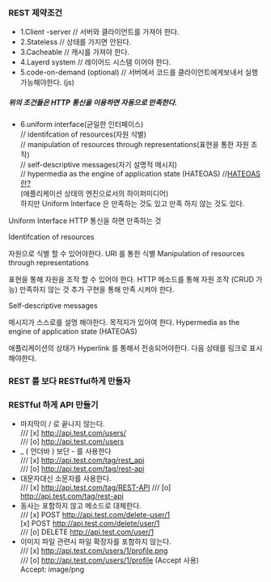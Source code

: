 ### REST 제약조건
- 1.Client -server
// 서버와 클라이언트를 가져야 한다.
- 2.Stateless
// 상태를 가지면 안된다.
- 3.Cacheable
// 캐시를 가져야 한다.
- 4.Layerd system
// 레이어드 시스템 이어야 한다.
- 5.code-on-demand (optional)
// 서버에서 코드를 클라이언트에게보내서 실행 가능해야한다. (js)
##### 위의 조건들은 HTTP 통신을 이용하면 자동으로 만족한다.
- 6.uniform interface(균일한 인터페이스)          
// identifcation of resources(자원 식별)      
// manipulation of resources through representations(표현을 통한 자원 조작)            
// self-descriptive messages(자기 설명적 메시지)              
// hypermedia as the engine of application state (HATEOAS) //[HATEOAS란?](https://github.com/hoseong1324/TIL/blob/main/API/HATEOAS.md)          
(애플리케이션 상태의 엔진으로서의 하이퍼미디어)            
하지만 Uniform Interface 은 만족하는 것도 있고 만족 하지 않는 것도 있다.                      
              
Uniform Interface
HTTP 통신을 하면 만족하는 것

Identifcation of resources

자원으로 식별 할 수 있어야한다.
URI 를 통한 식별
Manipulation of resources through representations

표현을 통해 자원을 조작 할 수 있어야 한다.
HTTP 메소드를 통해 자원 조작 (CRUD 가능)
만족하지 않는 것 추가 구현을 통해 만족 시켜야 한다.

Self-descriptive messages

메시지가 스스로를 설명 해야한다.
목적지가 있아여 한다.
Hypermedia as the engine of application state (HATEOAS)

애플리케이션의 상태가 Hyperlink 를 통해서 전송되어야한다.
다음 상태를 링크로 표시해야한다.


### REST 를 보다 RESTful하게 만들자


### RESTful 하게 API 만들기

- 마지막이 / 로 끝나지 않는다.    
/// [x]	http://api.test.com/users/     
/// [o] http://api.test.com/users      
- _ ( 언더바 ) 보단 - 를 사용한다    
/// [x] http://api.test.com/tag/rest_api     
/// [o] http://api.test.com/tag/rest-api    
- 대문자대신 소문자를 사용한다.    
/// [x] http://api.test.com/tag/REST-API
/// [o] http://api.test.com/tag/rest-api  
- 동사는 포함하지 않고 메소드로 대체한다.    
/// [x] POST http://api.test.com/delete-user/1   
    [x] POST http://api.test.com/delete/user/1	   
/// [o] DELETE http://api.test.com/user/1    
- 이미지 파일 관련시 파일 확장자를 포함하지 않는다.   
/// [x] http://api.test.com/users/1/profile.png   
/// [o] http://api.test.com/users/1/profile (Accept 사용)    
Accept: image/png   
